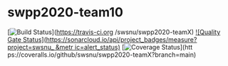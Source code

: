 # swpp2020-team10

[![Build
Status](https://travis-ci.org/swsnu/swpp2020-teamX.svg?branch=main)](https://travis-ci.org
/swsnu/swpp2020-teamX)
[![Quality Gate
Status](https://sonarcloud.io/api/project_badges/measure?project=swsnu_ &metr
ic=alert_status)](https://sonarcloud.io/dashboard?id=swsnu_ )
[![Coverage
Status](https://coveralls.io/repos/github/swsnu/swpp2020-teamX/badge.svg?branch=main)](htt ps://coveralls.io/github/swsnu/swpp2020-teamX?branch=main)